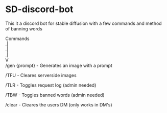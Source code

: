 # SD-discord-bot
This it a discord bot for stable diffusion with a few commands and  method of banning words

Commands </br>
 .|</br>
 .|</br>
 .|</br>
V</br>
/gen {prompt}    - Generates an image with a prompt

/TFU             - Cleares serverside images

/TLR             - Toggles request log (admin needed)

/TBW             - Toggles banned words (admin needed)

/clear           - Cleares the users DM (only works in DM's)

